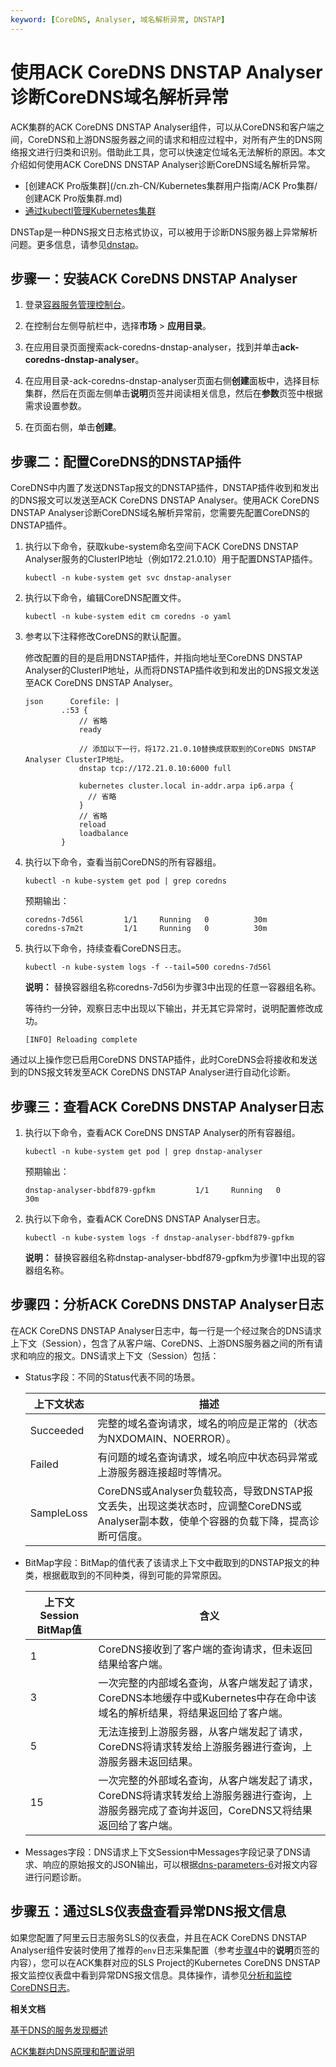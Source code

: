 ```yaml
---
keyword: [CoreDNS, Analyser, 域名解析异常, DNSTAP]
---
```


# 使用ACK CoreDNS DNSTAP Analyser诊断CoreDNS域名解析异常

ACK集群的ACK CoreDNS DNSTAP Analyser组件，可以从CoreDNS和客户端之间，CoreDNS和上游DNS服务器之间的请求和相应过程中，对所有产生的DNS网络报文进行归类和识别。借助此工具，您可以快速定位域名无法解析的原因。本文介绍如何使用ACK CoreDNS DNSTAP Analyser诊断CoreDNS域名解析异常。

-   [创建ACK Pro版集群](/cn.zh-CN/Kubernetes集群用户指南/ACK Pro集群/创建ACK Pro版集群.md)
-   [通过kubectl管理Kubernetes集群](/cn.zh-CN/Kubernetes集群用户指南/集群/连接集群/通过kubectl管理Kubernetes集群.md)

DNSTap是一种DNS报文日志格式协议，可以被用于诊断DNS服务器上异常解析问题。更多信息，请参见[dnstap](https://dnstap.info/)。

## 步骤一：安装ACK CoreDNS DNSTAP Analyser

1.  登录[容器服务管理控制台](https://cs.console.aliyun.com)。

2.  在控制台左侧导航栏中，选择**市场** \> **应用目录**。

3.  在应用目录页面搜索ack-coredns-dnstap-analyser，找到并单击**ack-coredns-dnstap-analyser**。

4.  在应用目录-ack-coredns-dnstap-analyser页面右侧**创建**面板中，选择目标集群，然后在页面左侧单击**说明**页签并阅读相关信息，然后在**参数**页签中根据需求设置参数。

5.  在页面右侧，单击**创建**。


## 步骤二：配置CoreDNS的DNSTAP插件

CoreDNS中内置了发送DNSTap报文的DNSTAP插件，DNSTAP插件收到和发出的DNS报文可以发送至ACK CoreDNS DNSTAP Analyser。使用ACK CoreDNS DNSTAP Analyser诊断CoreDNS域名解析异常前，您需要先配置CoreDNS的DNSTAP插件。

1.  执行以下命令，获取kube-system命名空间下ACK CoreDNS DNSTAP Analyser服务的ClusterIP地址（例如172.21.0.10）用于配置DNSTAP插件。

    ```
    kubectl -n kube-system get svc dnstap-analyser
    ```

2.  执行以下命令，编辑CoreDNS配置文件。

    ```
    kubectl -n kube-system edit cm coredns -o yaml
    ```

3.  参考以下注释修改CoreDNS的默认配置。

    修改配置的目的是启用DNSTAP插件，并指向地址至CoreDNS DNSTAP Analyser的ClusterIP地址，从而将DNSTAP插件收到和发出的DNS报文发送至ACK CoreDNS DNSTAP Analyser。

    ```
    json      Corefile: |
            .:53 {
                // 省略
                ready
    
                // 添加以下一行，将172.21.0.10替换成获取到的CoreDNS DNSTAP Analyser ClusterIP地址。
                dnstap tcp://172.21.0.10:6000 full
    
                kubernetes cluster.local in-addr.arpa ip6.arpa {
                  // 省略
                }
                // 省略
                reload
                loadbalance
            }
    ```

4.  执行以下命令，查看当前CoreDNS的所有容器组。

    ```
    kubectl -n kube-system get pod | grep coredns
    ```

    预期输出：

    ```
    coredns-7d56l         1/1     Running   0          30m
    coredns-s7m2t         1/1     Running   0          30m
    ```

5.  执行以下命令，持续查看CoreDNS日志。

    ```
    kubectl -n kube-system logs -f --tail=500 coredns-7d56l
    ```

    **说明：** 替换容器组名称coredns-7d56l为步骤3中出现的任意一容器组名称。

    等待约一分钟，观察日志中出现以下输出，并无其它异常时，说明配置修改成功。

    ```
    [INFO] Reloading complete
    ```


通过以上操作您已启用CoreDNS DNSTAP插件，此时CoreDNS会将接收和发送到的DNS报文转发至ACK CoreDNS DNSTAP Analyser进行自动化诊断。

## 步骤三：查看ACK CoreDNS DNSTAP Analyser日志

1.  执行以下命令，查看ACK CoreDNS DNSTAP Analyser的所有容器组。

    ```
    kubectl -n kube-system get pod | grep dnstap-analyser
    ```

    预期输出：

    ```
    dnstap-analyser-bbdf879-gpfkm         1/1     Running   0          30m
    ```

2.  执行以下命令，查看ACK CoreDNS DNSTAP Analyser日志。

    ```
    kubectl -n kube-system logs -f dnstap-analyser-bbdf879-gpfkm
    ```

    **说明：** 替换容器组名称dnstap-analyser-bbdf879-gpfkm为步骤1中出现的容器组名称。


## 步骤四：分析ACK CoreDNS DNSTAP Analyser日志

在ACK CoreDNS DNSTAP Analyser日志中，每一行是一个经过聚合的DNS请求上下文（Session），包含了从客户端、CoreDNS、上游DNS服务器之间的所有请求和响应的报文。DNS请求上下文（Session）包括：

-   Status字段：不同的Status代表不同的场景。

    |上下文状态|描述|
    |-----|--|
    |Succeeded|完整的域名查询请求，域名的响应是正常的（状态为NXDOMAIN、NOERROR）。|
    |Failed|有问题的域名查询请求，域名响应中状态码异常或上游服务器连接超时等情况。|
    |SampleLoss|CoreDNS或Analyser负载较高，导致DNSTAP报文丢失，出现这类状态时，应调整CoreDNS或Analyser副本数，使单个容器的负载下降，提高诊断可信度。|

-   BitMap字段：BitMap的值代表了该请求上下文中截取到的DNSTAP报文的种类，根据截取到的不同种类，得到可能的异常原因。

    |上下文Session BitMap值|含义|
    |------------------|--|
    |1|CoreDNS接收到了客户端的查询请求，但未返回结果给客户端。|
    |3|一次完整的内部域名查询，从客户端发起了请求，CoreDNS本地缓存中或Kubernetes中存在命中该域名的解析结果，将结果返回给了客户端。|
    |5|无法连接到上游服务器，从客户端发起了请求，CoreDNS将请求转发给上游服务器进行查询，上游服务器未返回结果。|
    |15|一次完整的外部域名查询，从客户端发起了请求，CoreDNS将请求转发给上游服务器进行查询，上游服务器完成了查询并返回，CoreDNS又将结果返回给了客户端。|

-   Messages字段：DNS请求上下文Session中Messages字段记录了DNS请求、响应的原始报文的JSON输出，可以根据[dns-parameters-6](https://www.iana.org/assignments/dns-parameters/dns-parameters.xhtml#dns-parameters-6)对报文内容进行问题诊断。

## 步骤五：通过SLS仪表盘查看异常DNS报文信息

如果您配置了阿里云日志服务SLS的仪表盘，并且在ACK CoreDNS DNSTAP Analyser组件安装时使用了推荐的`env`日志采集配置（参考[步骤4](#step_i60_qp4_61q)中的**说明**页签的内容），您可以在ACK集群对应的SLS Project的Kubernetes CoreDNS DNSTAP报文监控仪表盘中看到异常DNS报文信息。具体操作，请参见[分析和监控CoreDNS日志](/cn.zh-CN/Kubernetes集群用户指南/可观测性/日志管理/分析和监控CoreDNS日志.md)。

**相关文档**  


[基于DNS的服务发现概述](/cn.zh-CN/Kubernetes集群用户指南/网络/服务发现DNS/基于DNS的服务发现概述.md)

[ACK集群内DNS原理和配置说明](/cn.zh-CN/Kubernetes集群用户指南/网络/服务发现DNS/ACK集群内DNS原理和配置说明.md)

